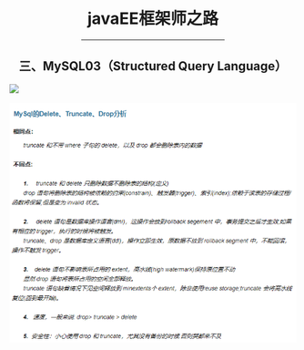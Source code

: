 <center>  

# javaEE框架师之路  

<hr width = "50%">  

## 三、MySQL03（Structured Query Language）    

</center>    
   
![](https://i.imgur.com/n9L9G9x.jpg)   
   
![icon](img/MySql03-img01.png)   